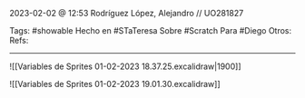 2023-02-02 @ 12:53
Rodríguez López, Alejandro // UO281827

Tags:
	#showable
	Hecho en #STaTeresa
	Sobre #Scratch
	Para #Diego
	Otros: 
	Refs:
 
<hr>


![[Variables de Sprites 01-02-2023 18.37.25.excalidraw|1900]]

![[Variables de Sprites 01-02-2023 19.01.30.excalidraw]]